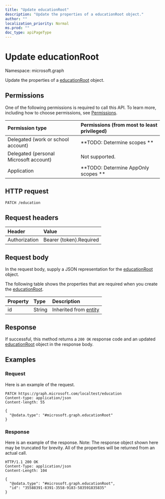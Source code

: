 ```yaml
---
title: "Update educationRoot"
description: "Update the properties of a educationRoot object."
author: ""
localization_priority: Normal
ms.prod: ""
doc_type: apiPageType
---
```


# Update educationRoot

Namespace: microsoft.graph

Update the properties of a [educationRoot](../resources/educationroot.md) object.

## Permissions
One of the following permissions is required to call this API. To learn more, including how to choose permissions, see [Permissions](/concepts/permissions-reference.md).

|Permission type|Permissions (from most to least privileged)|
|:---|:---|
|Delegated (work or school account)|**TODO: Determine scopes **|
|Delegated (personal Microsoft account)|Not supported.|
|Application|**TODO: Determine AppOnly scopes **|

## HTTP request
<!-- {
  "blockType": "ignored"
}
-->
``` http
PATCH /education
```

## Request headers
|Header|Value|
|:---|:---|
|Authorization|Bearer {token}.Required|

## Request body
In the request body, supply a JSON representation for the [educationRoot](../resources/educationroot.md) object.

The following table shows the properties that are required when you create the [educationRoot](../resources/educationroot.md).

|Property|Type|Description|
|:---|:---|:---|
|id|String| Inherited from [entity](../resources/entity.md)|



## Response
If successful, this method returns a `200 OK` response code and an updated [educationRoot](../resources/educationroot.md) object in the response body.

## Examples

### Request
Here is an example of the request.
<!-- {
  "blockType": "request",
  "name": "update_educationroot"
}
-->
``` http
PATCH https://graph.microsoft.com/localtest/education
Content-type: application/json
Content-length: 55

{
  "@odata.type": "#microsoft.graph.educationRoot"
}
```

### Response
Here is an example of the response. Note: The response object shown here may be truncated for brevity. All of the properties will be returned from an actual call.
<!-- {
  "blockType": "response",
  "truncated": true
}
-->
``` http
HTTP/1.1 200 OK
Content-Type: application/json
Content-Length: 104

{
  "@odata.type": "#microsoft.graph.educationRoot",
  "id": "35588391-8391-3558-9183-583591835835"
}
```

